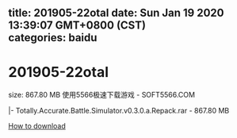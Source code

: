 
title: 201905-22otal
date: Sun Jan 19 2020 13:39:07 GMT+0800 (CST)    
categories: baidu
---

# 201905-22otal
size: 867.80 MB
 使用5566极速下载游戏 - SOFT5566.COM
 
|- Totally.Accurate.Battle.Simulator.v0.3.0.a.Repack.rar - 867.80 MB

[How to download](https://bpcam.bemobtrk.com/go/2ceec3aa-1ca2-46d6-b9ff-aaa5c184517c?jno=1141)